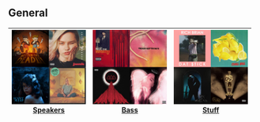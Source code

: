 ## General
[start-desc]: #

[//]: # (Replace this line with a description persistent with the repository.)

[end-desc]: #

<a href="Speakers/songs.md"><img width="150" height="150" src="Speakers/cover.jpg"><br><b>Speakers<b></a>|<a href="Bass/songs.md"><img width="150" height="150" src="Bass/cover.jpg"><br><b>Bass<b></a>|<a href="Stuff/songs.md"><img width="150" height="150" src="Stuff/cover.jpg"><br><b>Stuff<b></a>
:--:|:--:|:--:

